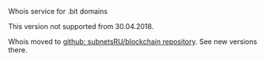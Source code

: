 Whois service for .bit domains

This version not supported from 30.04.2018.

Whois moved to [github: subnetsRU/blockchain repository](https://github.com/subnetsRU/blockchain/tree/master/whois). See new versions there.
